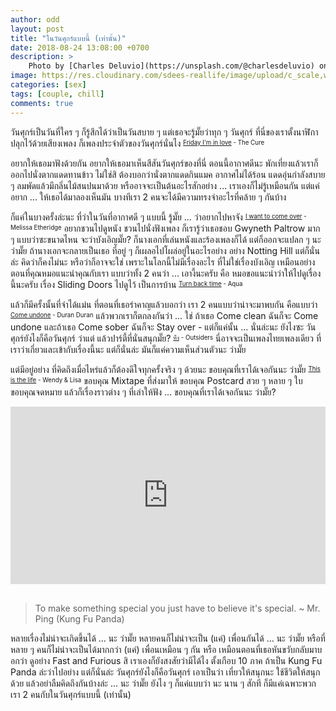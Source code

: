 ```yaml
---
author: odd
layout: post
title: "ในวันศุกร์แบบนี้ (เท่านั้น)"
date: 2018-08-24 13:08:00 +0700
description: >
    Photo by [Charles Deluvio](https://unsplash.com/@charlesdeluvio) on [Unsplash](https://unsplash.com/)
image: https://res.cloudinary.com/sdees-reallife/image/upload/c_scale,w_1024/v1535108622/charles-deluvio-451760-unsplash.jpg
categories: [sex]
tags: [couple, chill]
comments: true
---
```

วันศุกร์เป็นวันที่ใคร ๆ ก็รู้สึกได้ว่าเป็นวันสบาย ๆ แต่เธอจะรู้มั๊ยว่าทุก ๆ วันศุกร์ ที่นี่ของเราตั้งนาฬิกาปลุกไว้ด้วยเสียงเพลง ก็เพลงประจำตัวของวันศุกร์นั่นไง <sup><sub>[Friday I'm in love](https://www.youtube.com/watch?v=mGgMZpGYiy8) - The Cure</sub></sup>

อยากให้เธอมาฟังด้วยกัน อยากให้เธอมาเห็นสีสันวันศุกร์ของที่นี่ ตอนนี้อากาศดีนะ พักเที่ยงแล้วเราก็ออกไปนั่งตากแดดทานข้าว ไม่ใช่สิ ต้องบอกว่านั่งตากแดดกินแมค อากาศไม่ได้ร้อน แดดอุ่นกำลังสบาย ๆ ลมพัดแล้วมีกลิ่นไม้สนปนมาด้วย หรืออาจจะเป็นต้นอะไรสักอย่าง ... เราเองก็ไม่รู้เหมือนกัน แต่แค่อยาก ... ให้เธอได้มาลองเห็นมัน บางทีเรา 2 คนจะได้มีความทรงจำอะไรที่คล้าย ๆ กันบ้าง

ก็แค่ในบางครั้งล่ะนะ ที่ว่าในวันที่อากาศดี ๆ แบบนี้ รู้มั๊ย ... ว่าอยากไปหาจัง <sup><sub>[I want to come over](https://www.youtube.com/watch?v=Ckt0TuK0qv0) - Melissa Etheridge</sub></sup> อยากชวนไปดูหนัง ชวนไปนั่งฟังเพลง ก็เรารู้ว่าเธอชอบ Gwyneth Paltrow มาก ๆ แบบว่าซะขนาดไหน จะว่าบังเอิญมั๊ย? ก็นางเอกที่เล่นหนังและร้องเพลงก็ได้ แต่ก็ออกจะแปลก ๆ นะ ว่ามั๊ย ถ้านางเอกจะกลายเป็นเธอ ที่อยู่ ๆ ก็เผลอไปโผล่อยู่ในอะไรอย่าง อย่าง Notting Hill แต่ก็นั่นล่ะ คิดว่าก็คงไม่นะ หรือว่าก็อาจจะใช่ เพราะในโลกนี้ไม่มีเรื่องอะไร ที่ไม่ใช่เรื่องบังเอิญ เหมือนอย่าง ตอนที่คุณหมอแนะนำคุณกับเรา แบบว่าทั้ง 2 คนว่า ... เอางี้นะครับ คือ หมอขอแนะนำว่าให้ไปดูเรื่องนี้นะครับ เรื่อง Sliding Doors ไปดูไว้ เป็นการบ้าน <sup><sub>[Turn back time](https://www.youtube.com/watch?v=Ls0WfopgR9k) - Aqua</sub></sup>

แล้วก็มีครั้งนั้นที่จำได้แม่น ที่ตอนที่เธอรำคาญแล้วบอกว่า เรา 2 คนแบบว่าน่าจะมาพบกัน คือแบบว่า <sup><sub>[Come undone](https://www.youtube.com/watch?v=Epj84QVw2rc) - Duran Duran</sub></sup> แล้วพวกเราก็ตกลงกันว่า ... ใช่ ถ้าเธอ Come clean ฉันก็จะ Come undone และถ้าเธอ Come sober ฉันก็จะ Stay over - แต่ก็แค่นั้น ... นั่นล่ะนะ ยังไงซะ วันศุกร์ยังไงก็คือวันศุกร์ ว่าแต่ แล้วปาร์ตี้ที่นั่นสนุกมั๊ย? <sup><sub>[ทิ้ง](https://www.youtube.com/watch?v=70RAw_wqLwg) - Outsiders</sub></sup> นี่อาจจะเป็นเพลงไทยเพลงเดียว ที่เราว่าเกี่ยวและเข้ากับเรื่องนี้นะ แต่ก็นั่นล่ะ มันก็แค่ความเห็นส่วนตัวนะ ว่ามั๊ย

แต่มีอยู่อย่าง ที่คิดถึงเมื่อไหร่แล้วก็ต้องดีใจทุกครั้งจริง ๆ ด้วยนะ ขอบคุณที่เราได้เจอกันนะ ว่ามั๊ย <sup><sub>[This is the life](https://www.youtube.com/watch?v=T5L2qtGsKZo) - Wendy & Lisa</sub></sup> ขอบคุณ Mixtape ที่ส่งมาให้ ขอบคุณ Postcard สวย ๆ หลาย ๆ ใบ ขอบคุณจดหมาย แล้วก็เรื่องราวต่าง ๆ ที่เล่าให้ฟัง ... ขอบคุณที่เราได้เจอกันนะ ว่ามั๊ย?

<div style="position:relative;width:100%;height:0;padding-bottom:56.25%;">
<iframe style="width:100%;height:100%;position:absolute;top:0;left:0;" src="https://www.youtube.com/embed/R5AVjv8nt_I" frameborder="0" allow="autoplay; encrypted-media" allowfullscreen>
</iframe>
</div><br/>

>To make something special you just have to believe it's special. ~ Mr. Ping (Kung Fu Panda)

หลายเรื่องไม่น่าจะเกิดขึ้นได้ ... นะ ว่ามั๊ย หลายคนก็ไม่น่าจะเป็น (แค่) เพื่อนกันได้ ... นะ ว่ามั๊ย หรือที่หลาย ๆ คนก็ไม่น่าจะเป็นได้มากกว่า (แค่) เพื่อนเหมือน ๆ กัน หรือ เหมือนตอนที่เธอหันขวับกลับมาบอกว่า ดูอย่าง Fast and Furious สิ เราเองก็ยังสงสัยว่ามีได้ไง ตั้งเกือบ 10 ภาค ถ้าเป็น Kung Fu Panda ล่ะว่าไปอย่าง แต่ก็นั่นล่ะ วันศุกร์ยังไงก็คือวันศุกร์ เอาเป็นว่า เที่ยวให้สนุกนะ ใช้ชีวิตให้สนุกด้วย แล้วอย่าลืมคิดถึงกันบ้างล่ะ ... นะ ว่ามั๊ย ยังไง ๆ ก็แค่แบบว่า นะ นาน ๆ สักที ก็มีแค่เฉพาะพวกเรา 2 คนกับในวันศุกร์แบบนี้ (เท่านั้น)

